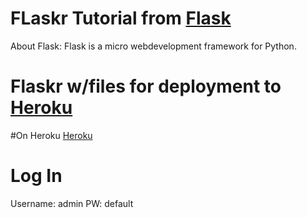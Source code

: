 # FLaskr Tutorial from [Flask](http://flask.pocoo.org/docs/tutorial/#tutorial)
About Flask: Flask is a micro webdevelopment framework for Python.
# Flaskr w/files for deployment to [Heroku](https://devcenter.heroku.com/articles/getting-started-with-python)

#On Heroku
[Heroku](http://whispering-shelf-4230.herokuapp.com/)

# Log In 
Username: admin
PW: default
